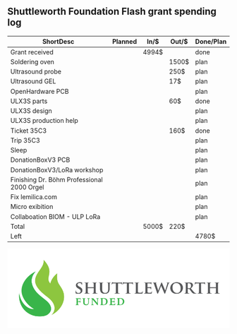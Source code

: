 ## Shuttleworth Foundation Flash grant spending log

| ShortDesc | Planned | In/$ | Out/$ | Done/Plan |
| ------------- | ------------- | ------------- | ------------- | ------------- |
| Grant received || 4994$ | | done |
| Soldering oven || | 1500$ | plan |
| Ultrasound probe ||| 250$ | plan |
| Ultrasound GEL ||| 17$ | plan |
| OpenHardware PCB | | | | plan |
| ULX3S parts ||| 60$ | done |
| ULX3S design |||| plan |
| ULX3S production help |||| plan |
| Ticket 35C3 ||| 160$ | done |
| Trip 35C3 |||| plan |
| Sleep |||| plan |
| DonationBoxV3 PCB |||| plan |
| DonationBoxV3/LoRa workshop |||| plan |
| Finishing Dr. Böhm Professional 2000 Orgel |||| plan |  
| Fix lemilica.com |||| plan |
| Micro exibition |||| plan |
| Collaboation BIOM - ULP LoRa |||| plan |
| Total ||5000$|220$||
| Left ||||4780$|

![Logo](https://github.com/ShuttleworthFoundation/Logos/blob/master/Shuttleworth%20Funded/Shuttleworth%20Funded%20CMYK/Shuttleworth%20Funded.svg)
